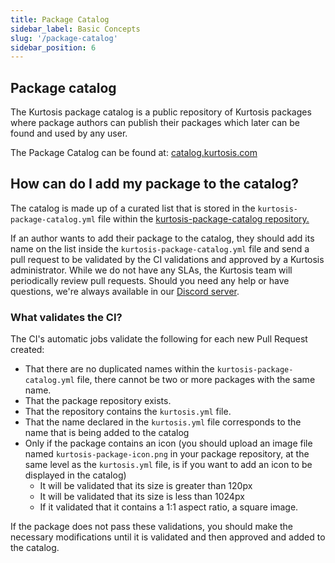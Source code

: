 ```yaml
---
title: Package Catalog
sidebar_label: Basic Concepts
slug: '/package-catalog'
sidebar_position: 6
---
```


Package catalog
---------------

The Kurtosis package catalog is a public repository of Kurtosis packages where package authors can publish their packages which later can be found and used by any user.

The Package Catalog can be found at: [catalog.kurtosis.com][package-catalog]


How can do I add my package to the catalog?
---------------------------------------------------

The catalog is made up of a curated list that is stored in the `kurtosis-package-catalog.yml` file within the [kurtosis-package-catalog repository.][package-catalog-repository]

If an author wants to add their package to the catalog, they should add its name on the list inside the `kurtosis-package-catalog.yml` file and send a pull request to be validated by the CI validations and approved by a Kurtosis administrator. While we do not have any SLAs, the Kurtosis team will periodically review pull requests. Should you need any help or have questions, we're always available in our [Discord server](https://discord.gg/twRRs8GxMD).

### What validates the CI?

The CI's automatic jobs validate the following for each new Pull Request created:

- That there are no duplicated names within the `kurtosis-package-catalog.yml` file, there cannot be two or more packages with the same name.
- That the package repository exists.
- That the repository contains the `kurtosis.yml` file.
- That the name declared in the `kurtosis.yml` file corresponds to the name that is being added to the catalog
- Only if the package contains an icon (you should upload an image file named `kurtosis-package-icon.png` in your package repository, at the same level as the `kurtosis.yml` file, is if you want to add an icon to be displayed in the catalog)
    - It will be validated that its size is greater than 120px
    - It will be validated that its size is less than 1024px
    - If it validated that it contains a 1:1 aspect ratio, a square image.

If the package does not pass these validations, you should make the necessary modifications until it is validated and then approved and added to the catalog.

[package-catalog]: https://catalog.kurtosis.com/
[package-catalog-repository]: https://github.com/kurtosis-tech/kurtosis-package-catalog
